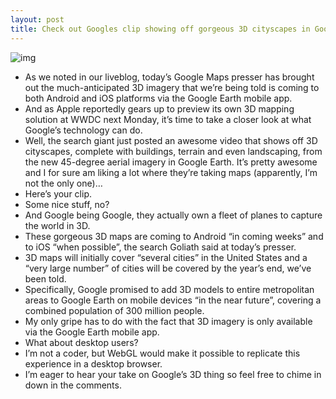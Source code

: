 ```yaml
---
layout: post
title: Check out Googles clip showing off gorgeous 3D cityscapes in Google Earth
---
```

![img](http://media.idownloadblog.com/wp-content/uploads/2012/06/Google-Earth-3D-imagery.jpg)
* As we noted in our liveblog, today’s Google Maps presser has brought out the much-anticipated 3D imagery that we’re being told is coming to both Android and iOS platforms via the Google Earth mobile app.
* And as Apple reportedly gears up to preview its own 3D mapping solution at WWDC next Monday, it’s time to take a closer look at what Google’s technology can do.
* Well, the search giant just posted an awesome video that shows off 3D cityscapes, complete with buildings, terrain and even landscaping, from the new 45-degree aerial imagery in Google Earth. It’s pretty awesome and I for sure am liking a lot where they’re taking maps (apparently, I’m not the only one)…
* Here’s your clip.
* Some nice stuff, no?
* And Google being Google, they actually own a fleet of planes to capture the world in 3D.
* These gorgeous 3D maps are coming to Android “in coming weeks” and to iOS “when possible”, the search Goliath said at today’s presser.
* 3D maps will initially cover “several cities” in the United States and a “very large number” of cities will be covered by the year’s end, we’ve been told.
* Specifically, Google promised to add 3D models to entire metropolitan areas to Google Earth on mobile devices “in the near future”, covering a combined population of 300 million people.
* My only gripe has to do with the fact that 3D imagery is only available via the Google Earth mobile app.
* What about desktop users?
* I’m not a coder, but WebGL would make it possible to replicate this experience in a desktop browser.
* I’m eager to hear your take on Google’s 3D thing so feel free to chime in down in the comments.

